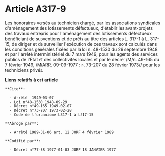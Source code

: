 # Article A317-9

Les honoraires versés au technicien chargé, par les associations syndicales d'aménagement des lotissements défectueux,
d'établir les avant-projets des travaux entrepris pour l'aménagement des lotissements défectueux bénéficiant de subventions
et de prêts au titre des articles L. 317-1 à L. 317-15, de diriger et de surveiller l'exécution de ces travaux sont calculés
dans les conditions générales fixées par la loi n. 48-1530 du 29 septembre 1948 et par l'arrêté interministériel du 7 mars
1949, pour les agents des services publics de l'Etat et des collectivités locales et par le décret /M/n. 49-165 du 7 février
1949, /M/ARR. 09-09-1977 : n. 73-207 du 28 février 1973// pour les techniciens privés.

**Liens relatifs à cet article**

	**Cite**:

	  - Arrêté  1949-03-07
	  - Loi n°48-1530 1948-09-29
	  - Décret n°49-165 1949-02-07
	  - Décret n°73-207 1973-02-28
	  - Code de l'urbanisme L317-1 à L317-15

	**Abrogé par**:

	  - Arrêté 1989-01-06 art. 12 JORF 4 février 1989

	**Codifié par**:

	  - Décret n°77-38 1977-01-03 JORF 18 JANVIER 1977
